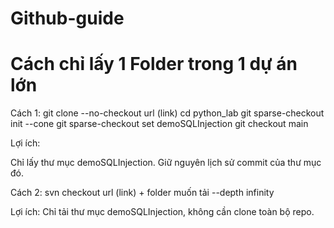 # Github-guide

# Cách chỉ lấy 1 Folder trong 1 dự án lớn

Cách 1: 
git clone --no-checkout url (link)
cd python_lab
git sparse-checkout init --cone
git sparse-checkout set demoSQLInjection
git checkout main

Lợi ích:

Chỉ lấy thư mục demoSQLInjection.
Giữ nguyên lịch sử commit của thư mục đó.


Cách 2:
svn checkout url (link) + folder muốn tải --depth infinity

Lợi ích: Chỉ tải thư mục demoSQLInjection, không cần clone toàn bộ repo.
